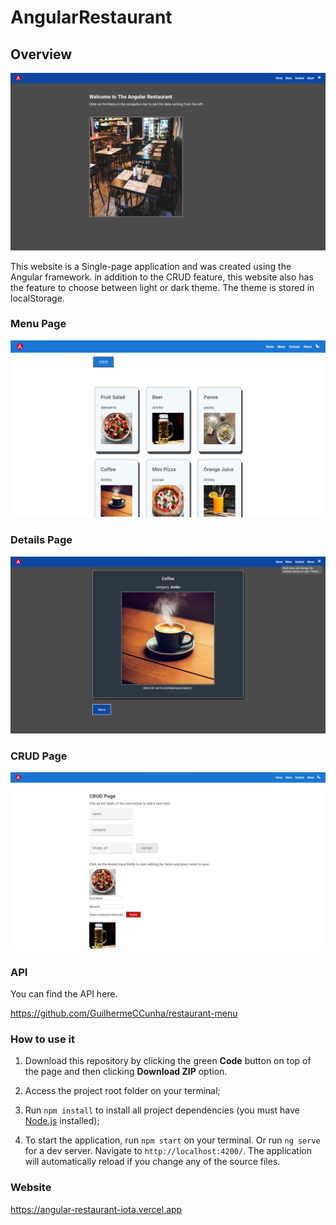 # AngularRestaurant

## Overview

 <img src="src/assets/home-page.png"/>

This website is a Single-page application and was created using the Angular framework. in addition to the CRUD feature, this website also has the feature to choose between light or dark theme. The theme is stored in localStorage.

### Menu Page

 <img src="src/assets/menu-page.png"/>

### Details Page

<img src="src/assets/details-page.png"/>

### CRUD Page

<img src="src/assets/crud-page.png"/>

### API

You can find the API here.

https://github.com/GuilhermeCCunha/restaurant-menu


###  How to use it

1. Download this repository by clicking the green **Code** button on top of the page and then clicking **Download ZIP** option.

2. Access the project root folder on your terminal;

3. Run `npm install` to install all project dependencies (you must have [Node.js](https://nodejs.org/en/download/) installed);

4. To start the application, run `npm start` on your terminal. Or run `ng serve` for a dev server. Navigate to `http://localhost:4200/`. The application will automatically reload if you change any of the source files.

### Website

https://angular-restaurant-iota.vercel.app


